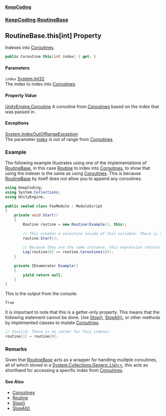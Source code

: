 #### [KeepCoding](index.md 'index')
### [KeepCoding](KeepCoding.md 'KeepCoding').[RoutineBase](KeepCoding_RoutineBase.md 'KeepCoding.RoutineBase')
## RoutineBase.this[int] Property
Indexes into [Coroutines](KeepCoding_RoutineBase_Coroutines.md 'KeepCoding.RoutineBase.Coroutines').  
```csharp
public Coroutine this[int index] { get; }
```
#### Parameters
<a name='KeepCoding_RoutineBase_this_int__index'></a>
`index` [System.Int32](https://docs.microsoft.com/en-us/dotnet/api/System.Int32 'System.Int32')  
The index to index into [Coroutines](KeepCoding_RoutineBase_Coroutines.md 'KeepCoding.RoutineBase.Coroutines').
  
#### Property Value
[UnityEngine.Coroutine](https://docs.microsoft.com/en-us/dotnet/api/UnityEngine.Coroutine 'UnityEngine.Coroutine')
A coroutine from [Coroutines](KeepCoding_RoutineBase_Coroutines.md 'KeepCoding.RoutineBase.Coroutines') based on the index that was passed in.  
#### Exceptions
[System.IndexOutOfRangeException](https://docs.microsoft.com/en-us/dotnet/api/System.IndexOutOfRangeException 'System.IndexOutOfRangeException')  
The parameter [index](KeepCoding_RoutineBase_this_int_.md#KeepCoding_RoutineBase_this_int__index 'KeepCoding.RoutineBase.this[int].index') is out of range from [Coroutines](KeepCoding_RoutineBase_Coroutines.md 'KeepCoding.RoutineBase.Coroutines').
### Example
The following example illustrates using one of the implementations of [RoutineBase](KeepCoding_RoutineBase.md 'KeepCoding.RoutineBase'), in this case [Routine](KeepCoding_Routine.md 'KeepCoding.Routine') to index into [Coroutines](KeepCoding_RoutineBase_Coroutines.md 'KeepCoding.RoutineBase.Coroutines'), to show that using the indexer is the same as using [Coroutines](KeepCoding_RoutineBase_Coroutines.md 'KeepCoding.RoutineBase.Coroutines'). This is because [RoutineBase](KeepCoding_RoutineBase.md 'KeepCoding.RoutineBase') by itself does not allow you to append any coroutines.  
```csharp
using KeepCoding;  
using System.Collections;  
using UnityEngine;  
  
public sealed class FooModule : ModuleScript  
{  
    private void Start()  
    {  
        Routine routine = new Routine(Example(), this);  
          
        // This creates a coroutine inside of this variable. There is now 1 coroutine which can be indexed.  
        routine.Start();  
          
        // Because they are the same instance, this expression returns true.  
        Log(routine[0] == routine.Coroutines[0]);  
    }  
      
    private IEnumerator Example()  
    {  
        yield return null;  
    }  
}  
```
  
This is the output from the console.  
```csharp
True  
```
  
It is important to note that this is a getter-only property. This means that the following statement cannot be done. Use [Stop()](KeepCoding_RoutineBase_Stop().md 'KeepCoding.RoutineBase.Stop()'), [StopAll()](KeepCoding_RoutineBase_StopAll().md 'KeepCoding.RoutineBase.StopAll()'), or other methods by implemented classes to mutate [Coroutines](KeepCoding_RoutineBase_Coroutines.md 'KeepCoding.RoutineBase.Coroutines').  
```csharp
// Invalid. There is no setter for this indexer.  
routine[1] = routine[0];  
```
### Remarks
Given that [RoutineBase](KeepCoding_RoutineBase.md 'KeepCoding.RoutineBase') acts as a wrapper for handling mulitple coroutines, all of which stored in a [System.Collections.Generic.List&lt;&gt;](https://docs.microsoft.com/en-us/dotnet/api/System.Collections.Generic.List-1 'System.Collections.Generic.List`1'), this acts as shorthand for accessing a specific index from [Coroutines](KeepCoding_RoutineBase_Coroutines.md 'KeepCoding.RoutineBase.Coroutines').
#### See Also
- [Coroutines](KeepCoding_RoutineBase_Coroutines.md 'KeepCoding.RoutineBase.Coroutines')
- [Routine](KeepCoding_Routine.md 'KeepCoding.Routine')
- [Stop()](KeepCoding_RoutineBase_Stop().md 'KeepCoding.RoutineBase.Stop()')
- [StopAll()](KeepCoding_RoutineBase_StopAll().md 'KeepCoding.RoutineBase.StopAll()')
